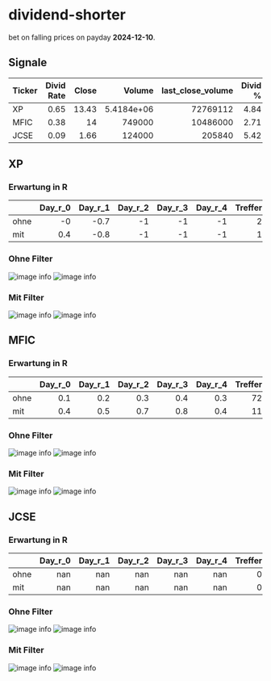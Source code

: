 # dividend-shorter

bet on falling prices on payday **2024-12-10**.

## Signale

| Ticker   |   Divid Rate |   Close |          Volume |   last_close_volume |   Divid % | 5_Days_pos   | above_SMA_50   |
|:---------|-------------:|--------:|----------------:|--------------------:|----------:|:-------------|:---------------|
| XP       |         0.65 |   13.43 |      5.4184e+06 |            72769112 |      4.84 | True         | False          |
| MFIC     |         0.38 |   14    | 749000          |            10486000 |      2.71 | False        | True           |
| JCSE     |         0.09 |    1.66 | 124000          |              205840 |      5.42 | True         | True           |

## XP

### Erwartung in R
|      |   Day_r_0 |   Day_r_1 |   Day_r_2 |   Day_r_3 |   Day_r_4 |   Treffer |
|:-----|----------:|----------:|----------:|----------:|----------:|----------:|
| ohne |      -0   |      -0.7 |        -1 |        -1 |        -1 |         2 |
| mit  |       0.4 |      -0.8 |        -1 |        -1 |        -1 |         1 |

### Ohne Filter
![image info](./data/XP_box_all.png)
![image info](./data/XP_median_all.png)

### Mit Filter
![image info](./data/XP_box_filtered.png)
![image info](./data/XP_median_filtered.png)

## MFIC

### Erwartung in R
|      |   Day_r_0 |   Day_r_1 |   Day_r_2 |   Day_r_3 |   Day_r_4 |   Treffer |
|:-----|----------:|----------:|----------:|----------:|----------:|----------:|
| ohne |       0.1 |       0.2 |       0.3 |       0.4 |       0.3 |        72 |
| mit  |       0.4 |       0.5 |       0.7 |       0.8 |       0.4 |        11 |

### Ohne Filter
![image info](./data/MFIC_box_all.png)
![image info](./data/MFIC_median_all.png)

### Mit Filter
![image info](./data/MFIC_box_filtered.png)
![image info](./data/MFIC_median_filtered.png)

## JCSE

### Erwartung in R
|      |   Day_r_0 |   Day_r_1 |   Day_r_2 |   Day_r_3 |   Day_r_4 |   Treffer |
|:-----|----------:|----------:|----------:|----------:|----------:|----------:|
| ohne |       nan |       nan |       nan |       nan |       nan |         0 |
| mit  |       nan |       nan |       nan |       nan |       nan |         0 |

### Ohne Filter
![image info](./data/JCSE_box_all.png)
![image info](./data/JCSE_median_all.png)

### Mit Filter
![image info](./data/JCSE_box_filtered.png)
![image info](./data/JCSE_median_filtered.png)

